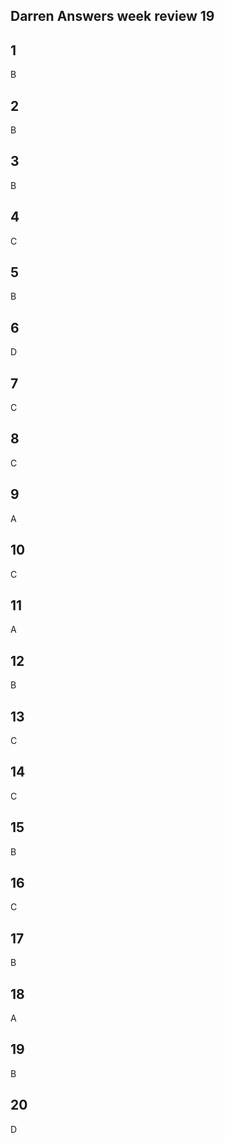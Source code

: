 ## Darren Answers week review 19

## 1
B
## 2
B
## 3
B
## 4
C
## 5
B
## 6
D
## 7
C
## 8
C
## 9
A
## 10
C
## 11
A
## 12
B
## 13
C
## 14
C
## 15
B
## 16
C
## 17
B
## 18
A
## 19
B
## 20
D